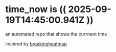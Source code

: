 # time_now is (( 2025-09-19T14:45:00.941Z ))

an automated repo that shows the currnent time

inspired by [breakingheatmap](https://github.com/breakingheatmap/breakingheatmap)